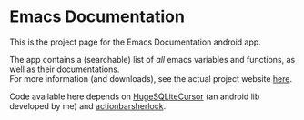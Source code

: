 Emacs Documentation
===========================

This is the project page for the Emacs Documentation android app.

The app contains a (searchable) list of *all* emacs variables and
functions, as well as their documentations.  
For more information (and downloads), see the actual project website
[here](http://bruce-connor.github.io/emacs-online-documentation/).

Code available here depends on
[HugeSQLiteCursor](https://github.com/Bruce-Connor/hugesqlitecursor/)
(an android lib developed by me) and
[actionbarsherlock](http://actionbarsherlock.com/).

